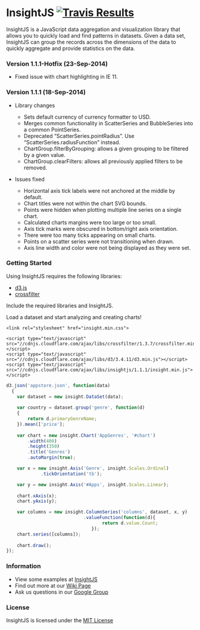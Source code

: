 InsightJS [![Travis Results](https://travis-ci.org/ScottLogic/insight.svg?branch=master)](https://travis-ci.org/ScottLogic/insight)
=======

InsightJS is a JavaScript data aggregation and visualization library that allows you to quickly load and find patterns in datasets.  Given a data set, InsightJS can group the records across the dimensions of the data to quickly aggregate and provide statistics on the data.

### Version 1.1.1-Hotfix (23-Sep-2014)

* Fixed issue with chart highlighting in IE 11.

### Version 1.1.1 (18-Sep-2014)

* Library changes
  * Sets default currency of currency formatter to USD.
  * Merges common functionality in ScatterSeries and BubbleSeries into a common PointSeries.
  * Deprecated “ScatterSeries.pointRadius”. Use “ScatterSeries.radiusFunction” instead.
  * ChartGroup.filterByGrouping: allows a given grouping to be filtered by a given value.
  * ChartGroup.clearFilters: allows all previously applied filters to be removed.

* Issues fixed
  * Horizontal axis tick labels were not anchored at the middle by default.
  * Chart titles were not within the chart SVG bounds.
  * Points were hidden when plotting multiple line series on a single chart.
  * Calculated charts margins were too large or too small.
  * Axis tick marks were obscured in bottom/right axis orientation.
  * There were too many ticks appearing on small charts.
  * Points on a scatter series were not transitioning when drawn.
  * Axis line width and color were not being displayed as they were set.

### Getting Started

Using InsightJS requires the following libraries:
- [d3.js](https://github.com/mbostock/d3)
- [crossfilter](https://github.com/square/crossfilter/)

Include the required libraries and InsightJS.


Load a dataset and start analyzing and creating charts!

```
<link rel="stylesheet" href="insight.min.css">

<script type="text/javascript" src="//cdnjs.cloudflare.com/ajax/libs/crossfilter/1.3.7/crossfilter.min.js"></script>
<script type="text/javascript" src="//cdnjs.cloudflare.com/ajax/libs/d3/3.4.11/d3.min.js"></script>
<script type="text/javascript" src="//cdnjs.cloudflare.com/ajax/libs/insightjs/1.1.1/insight.min.js"></script>
```

```javascript
d3.json('appstore.json', function(data)
  {
    var dataset = new insight.DataSet(data);
    
    var country = dataset.group('genre', function(d)
    {
        return d.primaryGenreName;
    }).mean(['price'];
    
    var chart = new insight.Chart('AppGenres', '#chart')
        .width(400)
        .height(350)
        .title('Genres')
        .autoMargin(true);

    var x = new insight.Axis('Genre', insight.Scales.Ordinal)
             .tickOrientation('tb');

    var y = new insight.Axis('#Apps', insight.Scales.Linear);
    
    chart.xAxis(x);
    chart.yAxis(y);

    var columns = new insight.ColumnSeries('columns', dataset, x, y)
                             .valueFunction(function(d){
                                    return d.value.Count;
                                });
    chart.series([columns]);
    
    chart.draw();
});

```
### Information

- View some examples at [InsightJS](http://scottlogic.github.io/insight/)
- Find out more at our [Wiki Page](https://github.com/ScottLogic/insight/wiki)
- Ask us questions in our [Google Group](https://groups.google.com/forum/#!forum/insightjs/)

### License
InsightJS is licensed under the [MIT License](http://opensource.org/licenses/MIT)
